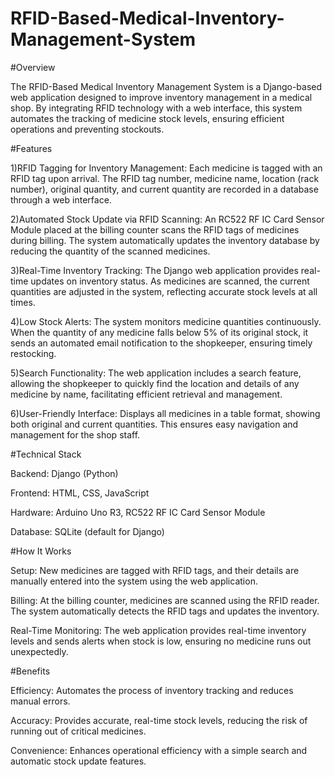 # RFID-Based-Medical-Inventory-Management-System

#Overview

The RFID-Based Medical Inventory Management System is a Django-based web application designed to improve inventory management in a medical shop. By integrating RFID technology with a web interface, this system automates the tracking of medicine stock levels, ensuring efficient operations and preventing stockouts.

#Features

1)RFID Tagging for Inventory Management: Each medicine is tagged with an RFID tag upon arrival. The RFID tag number, medicine name, location (rack number), original quantity, and current quantity are recorded in a database through a web interface.

2)Automated Stock Update via RFID Scanning: An RC522 RF IC Card Sensor Module placed at the billing counter scans the RFID tags of medicines during billing. The system automatically updates the inventory database by reducing the quantity of the scanned medicines.

3)Real-Time Inventory Tracking: The Django web application provides real-time updates on inventory status. As medicines are scanned, the current quantities are adjusted in the system, reflecting accurate stock levels at all times.

4)Low Stock Alerts: The system monitors medicine quantities continuously. When the quantity of any medicine falls below 5% of its original stock, it sends an automated email notification to the shopkeeper, ensuring timely restocking.

5)Search Functionality: The web application includes a search feature, allowing the shopkeeper to quickly find the location and details of any medicine by name, facilitating efficient retrieval and management.

6)User-Friendly Interface: Displays all medicines in a table format, showing both original and current quantities. This ensures easy navigation and management for the shop staff.

#Technical Stack

Backend: Django (Python)

Frontend: HTML, CSS, JavaScript

Hardware: Arduino Uno R3, RC522 RF IC Card Sensor Module

Database: SQLite (default for Django)

#How It Works

Setup: New medicines are tagged with RFID tags, and their details are manually entered into the system using the web application.

Billing: At the billing counter, medicines are scanned using the RFID reader. The system automatically detects the RFID tags and updates the inventory.

Real-Time Monitoring: The web application provides real-time inventory levels and sends alerts when stock is low, ensuring no medicine runs out unexpectedly.

#Benefits

Efficiency: Automates the process of inventory tracking and reduces manual errors.

Accuracy: Provides accurate, real-time stock levels, reducing the risk of running out of critical medicines.

Convenience: Enhances operational efficiency with a simple search and automatic stock update features.
